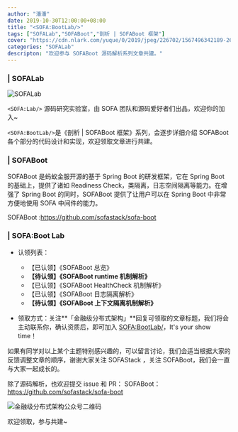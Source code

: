 ```yaml
---
author: "潘潘"
date: 2019-10-30T12:00:00+08:00
title: "<SOFA:BootLab/>"
tags: ["SOFALab","SOFABoot","剖析 | SOFABoot 框架"]
cover: "https://cdn.nlark.com/yuque/0/2019/jpeg/226702/1567496342189-26f60811-c007-45c8-83fd-df6080926f03.jpeg"
categories: "SOFALab"
descripton: "欢迎参与 SOFABoot 源码解析系列文章共建。"
---
```


### | SOFALab

![SOFALab](https://cdn.nlark.com/yuque/0/2019/jpeg/226702/1567496342189-26f60811-c007-45c8-83fd-df6080926f03.jpeg)

`<SOFA:Lab/>` 源码研究实验室，由 SOFA 团队和源码爱好者们出品，欢迎你的加入~

`<SOFA:BootLab/>`是《剖析 | SOFABoot  框架》系列，会逐步详细介绍 SOFABoot 各个部分的代码设计和实现，欢迎领取文章进行共建。

### | SOFABoot 

SOFABoot 是蚂蚁金服开源的基于 Spring Boot 的研发框架，它在 Spring Boot 的基础上，提供了诸如 Readiness Check，类隔离，日志空间隔离等能力。在增强了 Spring Boot 的同时，SOFABoot 提供了让用户可以在 Spring Boot 中非常方便地使用 SOFA 中间件的能力。 

SOFABoot :<https://github.com/sofastack/sofa-boot>

### | SOFA:Boot Lab

- 认领列表：
  - 【已认领】《SOFABoot 总览》
  - **【待认领】《SOFABoot runtime 机制解析》**
  - 【已认领】《SOFABoot HealthCheck 机制解析》
  - 【已认领】《SOFABoot 日志隔离解析》
  - **【待认领】《SOFABoot 上下文隔离机制解析》**

- 领取方式：关注**「金融级分布式架构」**回复可领取的文章标题，我们将会主动联系你，确认资质后，即可加入 <SOFA:BootLab/>，It's your show time！

如果有同学对以上某个主题特别感兴趣的，可以留言讨论，我们会适当根据大家的反馈调整文章的顺序，谢谢大家关注 SOFAStack ，关注 SOFABoot，我们会一直与大家一起成长的。

除了源码解析，也欢迎提交 issue 和 PR：
SOFABoot：<https://github.com/sofastack/sofa-boot>

![金融级分布式架构公众号二维码](https://gw.alipayobjects.com/mdn/sofastack/afts/img/A*LVCnR6KtEfEAAAAAAAAAAABjARQnAQ)

欢迎领取，参与共建~
